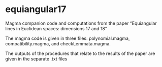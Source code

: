 # equiangular17
Magma companion code and computations from the paper “Equiangular lines in Euclidean spaces: dimensions 17 and 18”

The magma code is given in three files: polynomial.magma, compatibility.magma, and checkLemmata.magma.

The outputs of the procedures that relate to the results of the paper are given in the separate .txt files
